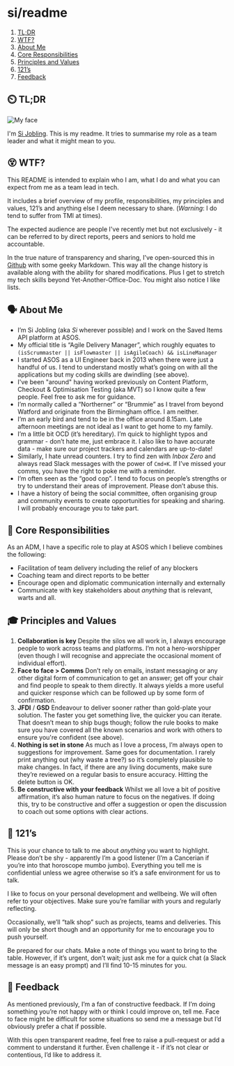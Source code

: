 # si/readme

1. [TL;DR](#-tldr)
2. [WTF?](#-wtf)
3. [About Me](#-about-me)
4. [Core Responsibilities](#-core-responsibilities)
5. [Principles and Values](#-principles-and-values)
6. [121’s](#-121s)
7. [Feedback](#-feedback)

## ⏲️ TL;DR

![My face](https://avatars2.githubusercontent.com/u/26605415?s=460&v=4 "This is my face")

I'm [Si Jobling](https://sijobling.com). This is my readme. It tries to summarise my role as a team leader and what it might mean to you.

## 😵 WTF?

This README is intended to explain who I am, what I do and what you can expect from me as a team lead in tech.

It includes a brief overview of my profile, responsibilities, my principles and values, 121’s and anything else I deem necessary to share. (_Warning_: I do tend to suffer from TMI at times).

The expected audience are people I've recently met but not exclusively - it can be referred to by direct reports, peers and seniors to hold me accountable. 

In the true nature of transparency and sharing, I’ve open-sourced this in [Github](https://github.com/si/readme) with some geeky Markdown. This way all the change history is available along with the ability for shared modifications. Plus I get to stretch my tech skills beyond Yet-Another-Office-Doc. You might also notice I like lists.

## 🗣️ About Me

* I’m Si Jobling (aka _Si_ wherever possible) and I work on the Saved Items API platform at ASOS.
* My official title is “Agile Delivery Manager”, which roughly equates to
`(isScrummaster || isFlowmaster || isAgileCoach) && isLineManager`
* I started ASOS as a UI Engineer back in 2013 when there were just a handful of us. I tend to understand mostly what’s going on with all the applications but my coding skills are dwindling (see above).
* I've been "around" having worked previously on Content Platform, Checkout & Optimisation Testing (aka MVT) so I know quite a few people. Feel free to ask me for guidance.
* I’m normally called a “Northerner” or “Brummie” as I travel from beyond Watford and originate from the Birmingham office. I am neither.
* I’m an early bird and tend to be in the office around 8.15am. Late afternoon meetings are not ideal as I want to get home to my family.
* I’m a little bit OCD (it’s hereditary). I’m quick to highlight typos and grammar - don’t hate me, just embrace it. I also like to have accurate data - make sure our project trackers and calendars are up-to-date!
* Similarly, I hate unread counters. I try to find zen with _Inbox Zero_ and always read Slack messages with the power of `Cmd+K`. If I’ve missed your comms, you have the right to poke me with a reminder.
* I’m often seen as the “good cop”. I tend to focus on people’s strengths or try to understand their areas of improvement. Please don’t abuse this.
* I have a history of being the social committee, often organising group and community events to create opportunities for speaking and sharing. I will probably encourage you to take part.

## 💼 Core Responsibilities

As an ADM, I have a specific role to play at ASOS which I believe combines the following:

* Facilitation of team delivery including the relief of any blockers
* Coaching team and direct reports to be better
* Encourage open and diplomatic communication internally and externally
* Communicate with key stakeholders about _anything_ that is relevant, warts and all.

## 🎓 Principles and Values

1. **Collaboration is key**
Despite the silos we all work in, I always encourage people to work across teams and platforms. I’m not a hero-worshipper (even though I will recognise and appreciate the occasional moment of individual effort). 
2. **Face to face > Comms**
Don’t rely on emails, instant messaging or any other digital form of communication to get an answer; get off your chair and find people to speak to them directly. It always yields a more useful and quicker response which can be followed up by some form of confirmation.
3. **JFDI** / **GSD**
Endeavour to deliver sooner rather than gold-plate your solution. The faster you get something live, the quicker you can iterate. That doesn’t mean to ship bugs though; follow the rule books to make sure you have covered all the known scenarios and work with others to ensure you're confident (see above).
4. **Nothing is set in stone**
As much as I love a process, I’m always open to suggestions for improvement. Same goes for documentation. I rarely print anything out (why waste a tree?) so it’s completely plausible to make changes. In fact, if there are any living documents, make sure they’re reviewed on a regular basis to ensure accuracy. Hitting the delete button is OK.
5. **Be constructive with your feedback**
Whilst we all love a bit of positive affirmation, it’s also human nature to focus on the negatives. If doing this, try to be constructive and offer a suggestion or open the discussion to coach out some options with clear actions.

## 👥 121’s

This is your chance to talk to me about _anything_ you want to highlight. Please don’t be shy - apparently I’m a good listener (I’m a Cancerian if you’re into that horoscope mumbo jumbo). Everything you tell me is confidential unless we agree otherwise so it’s a safe environment for us to talk.

I like to focus on your personal development and wellbeing. We will often refer to your objectives. Make sure you’re familiar with yours and regularly reflecting. 

Occasionally, we’ll “talk shop” such as projects, teams and deliveries. This will only be short though and an opportunity for me to encourage you to push yourself.

Be prepared for our chats. Make a note of things you want to bring to the table. However, if it’s urgent, don’t wait; just ask me for a quick chat (a Slack message is an easy prompt) and I’ll find 10-15 minutes for you.

## 💬 Feedback

As mentioned previously, I’m a fan of constructive feedback. If I’m doing something you’re not happy with or think I could improve on, tell me. Face to face might be difficult for some situations so send me a message but I’d obviously prefer a chat if possible.

With this open transparent readme, feel free to raise a pull-request or add a comment to understand it further. Even challenge it - if it’s not clear or contentious, I’d like to address it.
